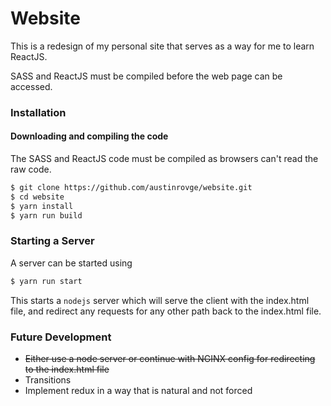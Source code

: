 # Website
This is a redesign of my personal site that serves as a way for me to learn ReactJS.

SASS and ReactJS must be compiled before the web page can be accessed.  

### Installation
#### Downloading and compiling the code  
The SASS and ReactJS code must be compiled as browsers can't read the raw code.  

``` bash
$ git clone https://github.com/austinrovge/website.git
$ cd website
$ yarn install
$ yarn run build
```

### Starting a Server
A server can be started using 

``` bash
$ yarn run start
```

This starts a `nodejs` server which will serve the client with the index.html file, and redirect any requests for any other path back to the index.html file.

### Future Development
* ~~Either use a node server or continue with NGINX config for redirecting to the index.html file~~
* Transitions
* Implement redux in a way that is natural and not forced